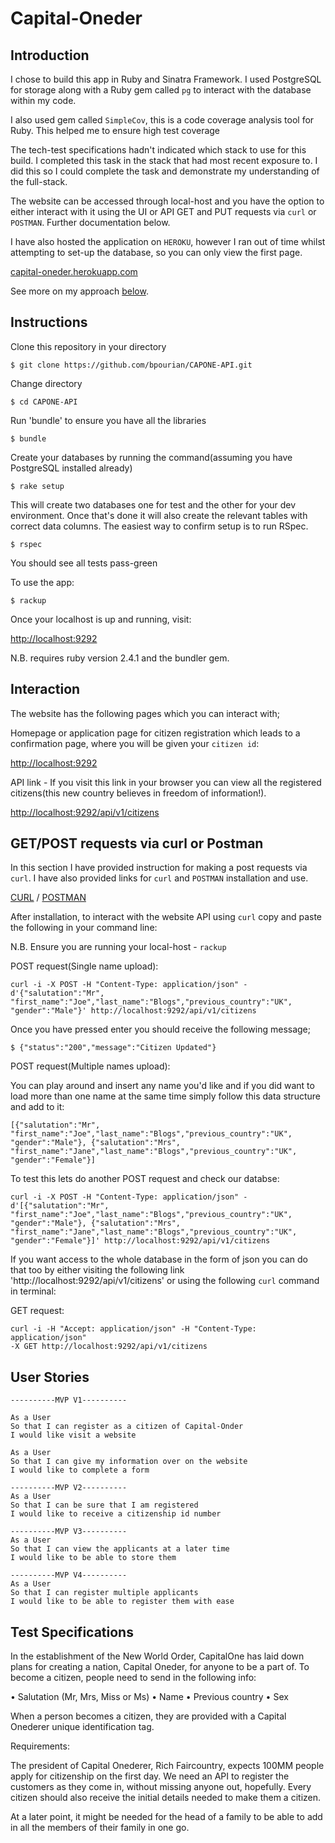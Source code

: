 Capital-Oneder
=============
Introduction
----
I chose to build this app in Ruby and Sinatra Framework. I used PostgreSQL for storage along with a Ruby gem called `pg` to interact with the database within my code.

I also used gem called `SimpleCov`, this is a code coverage analysis tool for Ruby. This helped me to ensure high test coverage

The tech-test specifications hadn't indicated which stack to use for this build. I completed this task in the stack that had most recent exposure to. I did this so I could complete the task and demonstrate my understanding of the full-stack.

The website can be accessed through local-host and you have the option to either interact with it using the UI or API GET and PUT requests via `curl` or `POSTMAN`. Further documentation below.

I have also hosted the application on `HEROKU`, however I ran out of time whilst attempting to set-up the database, so you can only view the first page.

[capital-oneder.herokuapp.com](https://capital-oneder.herokuapp.com/)

See more on my approach <a href='#process'>below</a>.

Instructions
-------

Clone this repository in your directory
```
$ git clone https://github.com/bpourian/CAPONE-API.git
```
Change directory
```
$ cd CAPONE-API
```
Run 'bundle' to ensure you have all the libraries
```
$ bundle
```
Create your databases by running the command(assuming you have PostgreSQL installed already)
```
$ rake setup
```
This will create two databases one for test and the other for your dev environment. Once that's done it will also create
the relevant tables with correct data columns. The easiest way to confirm setup is to run RSpec.
```
$ rspec
```
You should see all tests pass-green

To use the app:
```
$ rackup
```
Once your localhost is up and running, visit:

[http://localhost:9292](http://localhost:9292)

N.B. requires ruby version 2.4.1 and the bundler gem.

Interaction
----

The website has the following pages which you can interact with;

Homepage or application page for citizen registration which leads to a
confirmation page, where you will be given your `citizen id`:

[http://localhost:9292](http://localhost:9292)

API link - If you visit this link in your browser you can view all the registered citizens(this new country
  believes in freedom of information!).

[http://localhost:9292/api/v1/citizens](http://localhost:9292/api/v1/citizens)


GET/POST requests via curl or Postman
-----
In this section I have provided instruction for making a post requests via `curl`.
I have also provided links for `curl` and `POSTMAN` installation and use.

[CURL](https://curl.haxx.se/download.html) / [POSTMAN](https://www.getpostman.com/)

After installation, to interact with the website API using `curl` copy and paste the following
in your command line:

N.B. Ensure you are running your local-host - `rackup`

POST request(Single name upload):
```
curl -i -X POST -H "Content-Type: application/json" -d'{"salutation":"Mr",
"first_name":"Joe","last_name":"Blogs","previous_country":"UK",
"gender":"Male"}' http://localhost:9292/api/v1/citizens
```

Once you have pressed enter you should receive the following message;
```
$ {"status":"200","message":"Citizen Updated"}
```

POST request(Multiple names upload):

You can play around and insert any name you'd like and if you did want to load more than
one name at the same time simply follow this data structure and add to it:
```
[{"salutation":"Mr",
"first_name":"Joe","last_name":"Blogs","previous_country":"UK",
"gender":"Male"}, {"salutation":"Mrs",
"first_name":"Jane","last_name":"Blogs","previous_country":"UK",
"gender":"Female"}]
```
To test this lets do another POST request and check our databse:
```
curl -i -X POST -H "Content-Type: application/json" -d'[{"salutation":"Mr",
"first_name":"Joe","last_name":"Blogs","previous_country":"UK",
"gender":"Male"}, {"salutation":"Mrs",
"first_name":"Jane","last_name":"Blogs","previous_country":"UK",
"gender":"Female"}]' http://localhost:9292/api/v1/citizens

```
If you want access to the whole database in the form of json you can do that too
by either visiting the following link 'http://localhost:9292/api/v1/citizens' or
using the following `curl` command in terminal:

GET request:
```
curl -i -H "Accept: application/json" -H "Content-Type: application/json"
-X GET http://localhost:9292/api/v1/citizens
```
User Stories
---------
```
----------MVP V1----------

As a User
So that I can register as a citizen of Capital-Onder
I would like visit a website

As a User
So that I can give my information over on the website
I would like to complete a form
```
```
----------MVP V2----------
As a User
So that I can be sure that I am registered
I would like to receive a citizenship id number
```
```
----------MVP V3----------
As a User
So that I can view the applicants at a later time
I would like to be able to store them
```

```
----------MVP V4----------
As a User
So that I can register multiple applicants
I would like to be able to register them with ease
```


Test Specifications
------
In the establishment of the New World Order, CapitalOne has laid down plans for creating a
nation, Capital Oneder, for anyone to be a part of. To become a citizen, people need to send in
the following info:

• Salutation (Mr, Mrs, Miss or Ms)
• Name
• Previous country
• Sex

When a person becomes a citizen, they are provided with a Capital Onederer unique
identification tag.

Requirements:

The president of Capital Onederer, Rich Faircountry, expects 100MM people apply for
citizenship on the first day. We need an API to register the customers as they come in, without
missing anyone out, hopefully. Every citizen should also receive the initial details needed to
make them a citizen.

At a later point, it might be needed for the head of a family to be able to add in all the members
of their family in one go.
